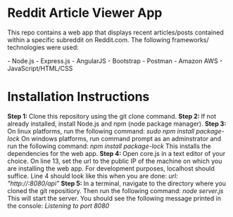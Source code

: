 # Reddit Article Viewer App

<p>This repo contains a web app that displays recent articles/posts contained within a specific subreddit on Reddit.com. The following frameworks/ technologies were used:</p>
  - Node.js
  - Express.js
  - AngularJS
  - Bootstrap
  - Postman
  - Amazon AWS
  - JavaScript/HTML/CSS
  
# Installation Instructions

<p><b>Step 1: </b>Clone this repository using the git clone command.
<b>Step 2: </b>If not already installed, install Node.js and npm (node package manager).
<b>Step 3: </b>On linux platforms, run the following command: <i>sudo npm install package-lock</i>
  On windows platforms, run command prompt as an adminstrator and run the following command: <i>npm install package-lock</i>
This installs the dependencies for the web app.
<b>Step 4: </b>Open core.js in a text editor of your choice. On line 13, set the url to the public IP of the machine on which you are installing the web app. For development purposes, localhost should suffice. Line  4 should look like this when you are done: <i>url: "http://<public ip here>:8080/api"</i>
<b>Step 5: </b> In a terminal, navigate to the directory where you cloned the git repositiory. Then run the following command: <i>node server.js</i>
  This will start the server. You should see the following message printed in the console: <i>Listening to port 8080</i></p>

